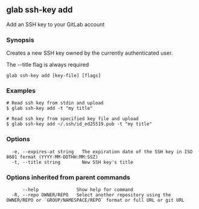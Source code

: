 ## glab ssh-key add

Add an SSH key to your GitLab account

### Synopsis

Creates a new SSH key owned by the currently authenticated user.

The --title flag is always required


```
glab ssh-key add [key-file] [flags]
```

### Examples

```
# Read ssh key from stdin and upload
$ glab ssh-key add -t "my title"

# Read ssh key from specified key file and upload
$ glab ssh-key add ~/.ssh/id_ed25519.pub -t "my title"

```

### Options

```
  -e, --expires-at string   The expiration date of the SSH key in ISO 8601 format (YYYY-MM-DDTHH:MM:SSZ)
  -t, --title string        New SSH key's title
```

### Options inherited from parent commands

```
      --help              Show help for command
  -R, --repo OWNER/REPO   Select another repository using the OWNER/REPO or `GROUP/NAMESPACE/REPO` format or full URL or git URL
```

